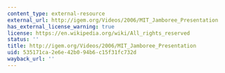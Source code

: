 ```yaml
---
content_type: external-resource
external_url: http://igem.org/Videos/2006/MIT_Jamboree_Presentation
has_external_license_warning: true
license: https://en.wikipedia.org/wiki/All_rights_reserved
status: ''
title: http://igem.org/Videos/2006/MIT_Jamboree_Presentation
uid: 535171ca-2e6e-42b0-94b6-c15f31fc732d
wayback_url: ''
---
```

